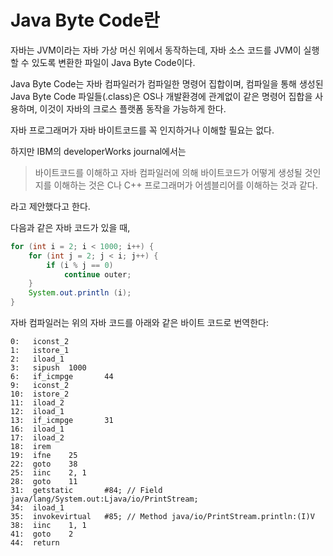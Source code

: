 # Java Byte Code란
자바는 JVM이라는 자바 가상 머신 위에서 동작하는데, 자바 소스 코드를 JVM이 실행할 수 있도록 변환한 파일이 Java Byte Code이다.

Java Byte Code는 자바 컴파일러가 컴파일한 명령어 집합이며, 컴파일을 통해 생성된 Java Byte Code 파일들(.class)은 OS나 개발환경에 관계없이 같은 명령어 집합을 사용하며, 이것이 자바의 크로스 플랫폼 동작을 가능하게 한다.

자바 프로그래머가 자바 바이트코드를 꼭 인지하거나 이해할 필요는 없다. 

하지만 IBM의 developerWorks journal에서는

> 바이트코드를 이해하고 자바 컴파일러에 의해 바이트코드가 어떻게 생성될 것인지를 이해하는 것은 C나 C++ 프로그래머가 어셈블리어를 이해하는 것과 같다.

라고 제안했다고 한다.

다음과 같은 자바 코드가 있을 때,

```java
for (int i = 2; i < 1000; i++) {
    for (int j = 2; j < i; j++) {
        if (i % j == 0)
            continue outer;
    }
    System.out.println (i);
}
```

자바 컴파일러는 위의 자바 코드를 아래와 같은 바이트 코드로 번역한다:

```assembly
0:   iconst_2
1:   istore_1
2:   iload_1
3:   sipush  1000
6:   if_icmpge       44
9:   iconst_2
10:  istore_2
11:  iload_2
12:  iload_1
13:  if_icmpge       31
16:  iload_1
17:  iload_2
18:  irem
19:  ifne    25
22:  goto    38
25:  iinc    2, 1
28:  goto    11
31:  getstatic       #84; // Field java/lang/System.out:Ljava/io/PrintStream;
34:  iload_1
35:  invokevirtual   #85; // Method java/io/PrintStream.println:(I)V
38:  iinc    1, 1
41:  goto    2
44:  return
```
